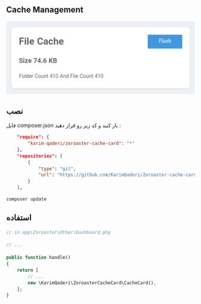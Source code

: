
## Cache Management

![](https://raw.githubusercontent.com/KarimQaderi/Zoroaster-cache-card/master/1.png)

## نصب 

فایل composer.json باز کنید و کد زیر رو قرار دهید :

```json
    "require": {
        "karim-qaderi/zoroaster-cache-card": "*"
    },
    "repositories": [
        {
            "type": "git",
            "url": "https://github.com/KarimQaderi/Zoroaster-cache-card.git"
        }
    ],
```

```bash
composer update
```

## استفاده 

```php
// in app\Zoroaster\Other\Dashboard.php

// ...

public function handle()
{
    return [
        // ...
        new \KarimQaderi\ZoroasterCacheCard\CacheCard(),
    ];
}
```
